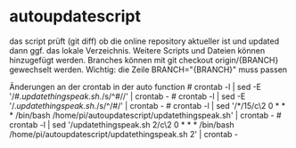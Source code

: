 # autoupdatescript
das script prüft (git diff) ob die online repository aktueller ist und
updated dann ggf. das lokale Verzeichnis. Weitere Scripts und Dateien können hinzugefügt werden.
Branches können mit git checkout origin/{BRANCH} gewechselt werden. Wichtig: die Zeile BRANCH="{BRANCH}" muss passen

Änderungen an der crontab in der auto function
    # crontab -l | sed -E '/#.*updatethingspeak\.sh.*/s/^#//' | crontab -
    # crontab -l | sed -E '/.*updatethingspeak\.sh.*/s/^/#/' | crontab -
    # crontab -l | sed '/\*\/15/c\2 0 * * * \/bin\/bash \/home\/pi\/autoupdatescript\/updatethingspeak.sh' | crontab -
    # crontab -l | sed '/updatethingspeak.sh 2/c\2 0 * * * \/bin\/bash \/home\/pi\/autoupdatescript\/updatethingspeak.sh 2' | crontab -

